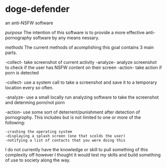 # doge-defender
an anti-NSFW software


*purpose*
  The intention of this software is to provide a more
effective anti-pornography software by any means nessary.


*methods*
  The current methods of acomplishing this goal contains 3 
main parts. 

-collect- take screenshot of current activity
-analyze- analyze screenshot to check if the user has NSFW content on their screen
-action- take action if porn is detected


  -collect-
      use a system call to take a screenshot and save it
     to a temporary location every so often.
  
  -analyze-
      use a small locally run analyzing software to 
    take the screenshot and determing porn/not porn
    
  -action-
      use some sort of deterrent/punishment after detection
    of pornogrophy. This includes but is not limited to 
    one or more of the following:
    
    -crashing the operating system
    -displaying a splash screen (one that scolds the user)
    -notifying a list of contacts that you were doing this
 
I do not currently have the knowledge or skill to pull something
of this complexity off however I thought it would test my skills
and build something of use to society along the way.

 
